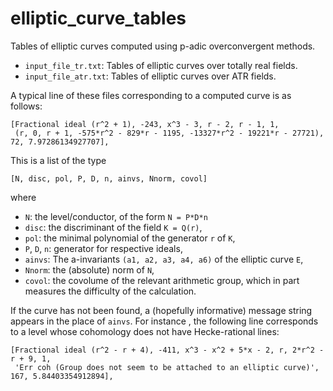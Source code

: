 elliptic_curve_tables
=====================

Tables of elliptic curves computed using p-adic overconvergent methods.

* `input_file_tr.txt`: Tables of elliptic curves over totally real fields.
* `input_file_atr.txt`: Tables of elliptic curves over ATR fields.

A typical line of these files corresponding to a computed curve is as follows:
```
[Fractional ideal (r^2 + 1), -243, x^3 - 3, r - 2, r - 1, 1,
 (r, 0, r + 1, -575*r^2 - 829*r - 1195, -13327*r^2 - 19221*r - 27721), 72, 7.97286134927707],
```
This is a list of the type
```
[N, disc, pol, P, D, n, ainvs, Nnorm, covol]
```
where
- `N`: the level/conductor, of the form `N = P*D*n`
- `disc`: the discriminant of the field `K = Q(r)`,
- `pol`: the minimal polynomial of the generator `r` of `K`,
- `P`, `D`, `n`: generator for respective ideals,
- `ainvs`: The a-invariants `(a1, a2, a3, a4, a6)` of the elliptic curve `E`,
- `Nnorm`: the (absolute) norm of `N`,
- `covol`: the covolume of the relevant arithmetic group, which in part measures the difficulty of the calculation.

If the curve has not been found, a (hopefully informative) message string appears in the place of `ainvs`. For instance , the following line corresponds to a level whose cohomology does not have Hecke-rational lines:
```
[Fractional ideal (r^2 - r + 4), -411, x^3 - x^2 + 5*x - 2, r, 2*r^2 - r + 9, 1,
 'Err coh (Group does not seem to be attached to an elliptic curve)', 167, 5.84403354912894],
```
